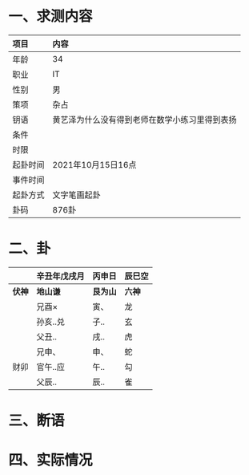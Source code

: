 # 一、求测内容
|项目|内容|
|:-|:-|
|年龄|34|
|职业|IT|
|性别|男|
|策项|杂占|
|钥语|黄艺泽为什么没有得到老师在数学小练习里得到表扬|
|条件||
|时限||
|起卦时间|2021年10月15日16点|
|事件时间||
|起卦方式|文字笔画起卦|
|卦码|876卦|

# 二、卦
||辛丑年戊戌月|丙申日|辰巳空|
|:-|:-|:-|:-|
|**伏神**|**地山谦**|**艮为山**|**六神**|
||兄酉×|寅、|龙|
||孙亥..兑|子..|玄|
||父丑..|戌..|虎|
||兄申、|申、|蛇|
|财卯|官午..应|午..|勾|
||父辰..|辰..|雀|


# 三、断语

# 四、实际情况